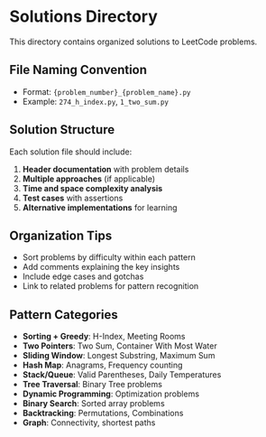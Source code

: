 # Solutions Directory

This directory contains organized solutions to LeetCode problems.

## File Naming Convention
- Format: `{problem_number}_{problem_name}.py`
- Example: `274_h_index.py`, `1_two_sum.py`

## Solution Structure
Each solution file should include:
1. **Header documentation** with problem details
2. **Multiple approaches** (if applicable)
3. **Time and space complexity analysis**
4. **Test cases** with assertions
5. **Alternative implementations** for learning

## Organization Tips
- Sort problems by difficulty within each pattern
- Add comments explaining the key insights
- Include edge cases and gotchas
- Link to related problems for pattern recognition

## Pattern Categories
- **Sorting + Greedy**: H-Index, Meeting Rooms
- **Two Pointers**: Two Sum, Container With Most Water
- **Sliding Window**: Longest Substring, Maximum Sum
- **Hash Map**: Anagrams, Frequency counting
- **Stack/Queue**: Valid Parentheses, Daily Temperatures
- **Tree Traversal**: Binary Tree problems
- **Dynamic Programming**: Optimization problems
- **Binary Search**: Sorted array problems
- **Backtracking**: Permutations, Combinations
- **Graph**: Connectivity, shortest paths
